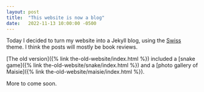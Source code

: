 ```yaml
---
layout: post
title:  "This website is now a blog"
date:   2022-11-13 10:00:00 -0500
---
```

Today I decided to turn my website into a Jekyll blog, using the [Swiss](https://github.com/broccolini/swiss) theme. I think the posts will mostly be book reviews.

[The old version]({% link the-old-website/index.html %}) included a [snake game]({% link the-old-website/snake/index.html %}) and a [photo gallery of Maisie]({% link the-old-website/maisie/index.html %}).

More to come soon.